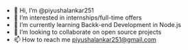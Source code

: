 - 👋 Hi, I’m @piyushalankar251
- 👀 I’m interested in internships/full-time offers 
- 🌱 I’m currently learning Backk-end Development in Node.js
- 💞️ I’m looking to collaborate on open source projects 
- 📫 How to reach me piyushalankar251@gmail.com

<!---
piyushalankar251/piyushalankar251 is a ✨ special ✨ repository because its `README.md` (this file) appears on your GitHub profile.
You can click the Preview link to take a look at your changes.
--->
